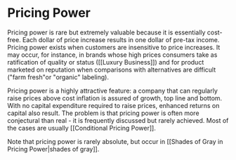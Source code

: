 # Pricing Power

Pricing power is rare but extremely valuable because it is essentially cost-free. Each dollar of price increase results in one dollar of pre-tax income.  Pricing power exists when customers are insensitive to price increases. It may occur, for instance, in brands whose high prices consumers take as ratification of quality or status ([[Luxury Business]]) and for product marketed on reputation when comparisons with alternatives are difficult ("farm fresh"or "organic" labeling).


Pricing power is a highly attractive feature: a company that can regularly raise prices above cost inflation is assured of growth, top line and bottom. With no capital expenditure required to raise prices, enhanced returns on capital also result.  The problem is that pricing power is often more conjectural than real -  it is frequently discussed but rarely achieved. Most of the cases are usually [[Conditional Pricing Power]].

Note that pricing power is rarely absolute, but occur in [[Shades of Gray in Pricing Power|shades of gray]].

